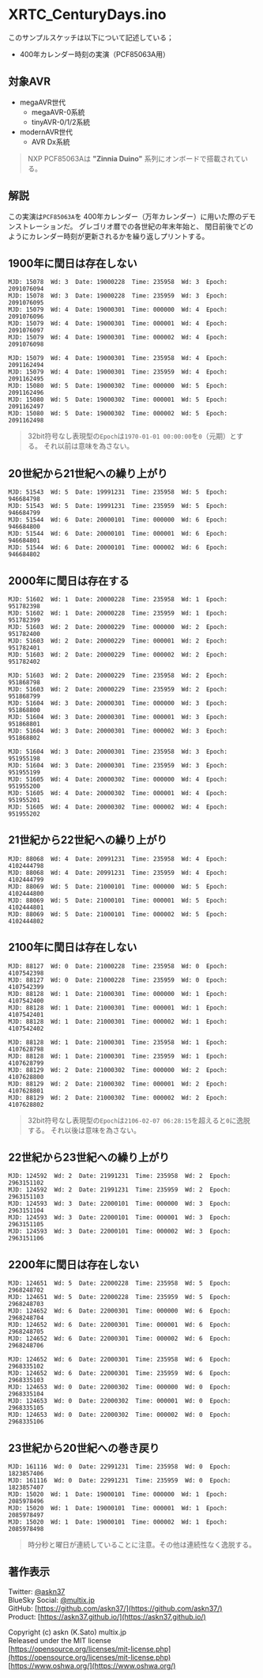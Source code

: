 # XRTC_CenturyDays.ino

このサンプルスケッチは以下について記述している；

- 400年カレンダー時刻の実演（PCF85063A用）

## 対象AVR

- megaAVR世代
  - megaAVR-0系統
  - tinyAVR-0/1/2系統
- modernAVR世代
  - AVR Dx系統

> NXP PCF85063Aは __"Zinnia Duino"__ 系列にオンボードで搭載されている。

## 解説

この実演は`PCF85063A`を
400年カレンダー（万年カレンダー）に用いた際のデモンストレーションだ。
グレゴリオ暦での各世紀の年末年始と、
閏日前後でどのようにカレンダー時刻が更新されるかを繰り返しプリントする。

## 1900年に閏日は存在しない

```plain
MJD: 15078  Wd: 3  Date: 19000228  Time: 235958  Wd: 3  Epoch: 2091076094
MJD: 15078  Wd: 3  Date: 19000228  Time: 235959  Wd: 3  Epoch: 2091076095
MJD: 15079  Wd: 4  Date: 19000301  Time: 000000  Wd: 4  Epoch: 2091076096
MJD: 15079  Wd: 4  Date: 19000301  Time: 000001  Wd: 4  Epoch: 2091076097
MJD: 15079  Wd: 4  Date: 19000301  Time: 000002  Wd: 4  Epoch: 2091076098

MJD: 15079  Wd: 4  Date: 19000301  Time: 235958  Wd: 4  Epoch: 2091162494
MJD: 15079  Wd: 4  Date: 19000301  Time: 235959  Wd: 4  Epoch: 2091162495
MJD: 15080  Wd: 5  Date: 19000302  Time: 000000  Wd: 5  Epoch: 2091162496
MJD: 15080  Wd: 5  Date: 19000302  Time: 000001  Wd: 5  Epoch: 2091162497
MJD: 15080  Wd: 5  Date: 19000302  Time: 000002  Wd: 5  Epoch: 2091162498
```

> 32bit符号なし表現型の`Epoch`は`1970-01-01 00:00:00`を`0`（元期）とする。
それ以前は意味を為さない。

## 20世紀から21世紀への繰り上がり

```plain
MJD: 51543  Wd: 5  Date: 19991231  Time: 235958  Wd: 5  Epoch: 946684798
MJD: 51543  Wd: 5  Date: 19991231  Time: 235959  Wd: 5  Epoch: 946684799
MJD: 51544  Wd: 6  Date: 20000101  Time: 000000  Wd: 6  Epoch: 946684800
MJD: 51544  Wd: 6  Date: 20000101  Time: 000001  Wd: 6  Epoch: 946684801
MJD: 51544  Wd: 6  Date: 20000101  Time: 000002  Wd: 6  Epoch: 946684802
```

## 2000年に閏日は存在する

```plain
MJD: 51602  Wd: 1  Date: 20000228  Time: 235958  Wd: 1  Epoch: 951782398
MJD: 51602  Wd: 1  Date: 20000228  Time: 235959  Wd: 1  Epoch: 951782399
MJD: 51603  Wd: 2  Date: 20000229  Time: 000000  Wd: 2  Epoch: 951782400
MJD: 51603  Wd: 2  Date: 20000229  Time: 000001  Wd: 2  Epoch: 951782401
MJD: 51603  Wd: 2  Date: 20000229  Time: 000002  Wd: 2  Epoch: 951782402

MJD: 51603  Wd: 2  Date: 20000229  Time: 235958  Wd: 2  Epoch: 951868798
MJD: 51603  Wd: 2  Date: 20000229  Time: 235959  Wd: 2  Epoch: 951868799
MJD: 51604  Wd: 3  Date: 20000301  Time: 000000  Wd: 3  Epoch: 951868800
MJD: 51604  Wd: 3  Date: 20000301  Time: 000001  Wd: 3  Epoch: 951868801
MJD: 51604  Wd: 3  Date: 20000301  Time: 000002  Wd: 3  Epoch: 951868802

MJD: 51604  Wd: 3  Date: 20000301  Time: 235958  Wd: 3  Epoch: 951955198
MJD: 51604  Wd: 3  Date: 20000301  Time: 235959  Wd: 3  Epoch: 951955199
MJD: 51605  Wd: 4  Date: 20000302  Time: 000000  Wd: 4  Epoch: 951955200
MJD: 51605  Wd: 4  Date: 20000302  Time: 000001  Wd: 4  Epoch: 951955201
MJD: 51605  Wd: 4  Date: 20000302  Time: 000002  Wd: 4  Epoch: 951955202
```

## 21世紀から22世紀への繰り上がり

```plain
MJD: 88068  Wd: 4  Date: 20991231  Time: 235958  Wd: 4  Epoch: 4102444798
MJD: 88068  Wd: 4  Date: 20991231  Time: 235959  Wd: 4  Epoch: 4102444799
MJD: 88069  Wd: 5  Date: 21000101  Time: 000000  Wd: 5  Epoch: 4102444800
MJD: 88069  Wd: 5  Date: 21000101  Time: 000001  Wd: 5  Epoch: 4102444801
MJD: 88069  Wd: 5  Date: 21000101  Time: 000002  Wd: 5  Epoch: 4102444802
```

## 2100年に閏日は存在しない

```plain
MJD: 88127  Wd: 0  Date: 21000228  Time: 235958  Wd: 0  Epoch: 4107542398
MJD: 88127  Wd: 0  Date: 21000228  Time: 235959  Wd: 0  Epoch: 4107542399
MJD: 88128  Wd: 1  Date: 21000301  Time: 000000  Wd: 1  Epoch: 4107542400
MJD: 88128  Wd: 1  Date: 21000301  Time: 000001  Wd: 1  Epoch: 4107542401
MJD: 88128  Wd: 1  Date: 21000301  Time: 000002  Wd: 1  Epoch: 4107542402

MJD: 88128  Wd: 1  Date: 21000301  Time: 235958  Wd: 1  Epoch: 4107628798
MJD: 88128  Wd: 1  Date: 21000301  Time: 235959  Wd: 1  Epoch: 4107628799
MJD: 88129  Wd: 2  Date: 21000302  Time: 000000  Wd: 2  Epoch: 4107628800
MJD: 88129  Wd: 2  Date: 21000302  Time: 000001  Wd: 2  Epoch: 4107628801
MJD: 88129  Wd: 2  Date: 21000302  Time: 000002  Wd: 2  Epoch: 4107628802
```

> 32bit符号なし表現型の`Epoch`は`2106-02-07 06:28:15`を超えると`0`に逸脱する。
それ以後は意味を為さない。

## 22世紀から23世紀への繰り上がり

```plain
MJD: 124592  Wd: 2  Date: 21991231  Time: 235958  Wd: 2  Epoch: 2963151102
MJD: 124592  Wd: 2  Date: 21991231  Time: 235959  Wd: 2  Epoch: 2963151103
MJD: 124593  Wd: 3  Date: 22000101  Time: 000000  Wd: 3  Epoch: 2963151104
MJD: 124593  Wd: 3  Date: 22000101  Time: 000001  Wd: 3  Epoch: 2963151105
MJD: 124593  Wd: 3  Date: 22000101  Time: 000002  Wd: 3  Epoch: 2963151106
```

## 2200年に閏日は存在しない

```plain
MJD: 124651  Wd: 5  Date: 22000228  Time: 235958  Wd: 5  Epoch: 2968248702
MJD: 124651  Wd: 5  Date: 22000228  Time: 235959  Wd: 5  Epoch: 2968248703
MJD: 124652  Wd: 6  Date: 22000301  Time: 000000  Wd: 6  Epoch: 2968248704
MJD: 124652  Wd: 6  Date: 22000301  Time: 000001  Wd: 6  Epoch: 2968248705
MJD: 124652  Wd: 6  Date: 22000301  Time: 000002  Wd: 6  Epoch: 2968248706

MJD: 124652  Wd: 6  Date: 22000301  Time: 235958  Wd: 6  Epoch: 2968335102
MJD: 124652  Wd: 6  Date: 22000301  Time: 235959  Wd: 6  Epoch: 2968335103
MJD: 124653  Wd: 0  Date: 22000302  Time: 000000  Wd: 0  Epoch: 2968335104
MJD: 124653  Wd: 0  Date: 22000302  Time: 000001  Wd: 0  Epoch: 2968335105
MJD: 124653  Wd: 0  Date: 22000302  Time: 000002  Wd: 0  Epoch: 2968335106
```

## 23世紀から20世紀への巻き戻り

```plain
MJD: 161116  Wd: 0  Date: 22991231  Time: 235958  Wd: 0  Epoch: 1823857406
MJD: 161116  Wd: 0  Date: 22991231  Time: 235959  Wd: 0  Epoch: 1823857407
MJD: 15020  Wd: 1  Date: 19000101  Time: 000000  Wd: 1  Epoch: 2085978496
MJD: 15020  Wd: 1  Date: 19000101  Time: 000001  Wd: 1  Epoch: 2085978497
MJD: 15020  Wd: 1  Date: 19000101  Time: 000002  Wd: 1  Epoch: 2085978498
```

> 時分秒と曜日が連続していることに注意。その他は連続性なく逸脱する。

## 著作表示

Twitter: [@askn37](https://twitter.com/askn37) \
BlueSky Social: [@multix.jp](https://bsky.app/profile/multix.jp) \
GitHub: [https://github.com/askn37/](https://github.com/askn37/) \
Product: [https://askn37.github.io/](https://askn37.github.io/)

Copyright (c) askn (K.Sato) multix.jp \
Released under the MIT license \
[https://opensource.org/licenses/mit-license.php](https://opensource.org/licenses/mit-license.php) \
[https://www.oshwa.org/](https://www.oshwa.org/)
